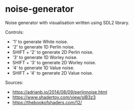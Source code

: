 # noise-generator
Noise generator with visualisation written using SDL2 library.

Controls:
  - '1' to generate White noise.
  - '2' to generate 1D Perlin noise.
  - SHIFT + '2' to generate 2D Perlin noise.
  - '3' to generate 1D Worley noise.
  - SHIFT + '3' to generate 2D Worley noise.
  - '4' to generate 1D Value noise.
  - SHIFT + '4' to generate 2D Value noise.

Sources:
  - https://adrianb.io/2014/08/09/perlinnoise.html
  - https://www.shadertoy.com/view/slB3z3
  - https://thebookofshaders.com/12/

